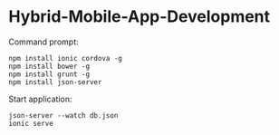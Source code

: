 # Hybrid-Mobile-App-Development 

Command prompt: 

  `npm install ionic cordova -g` <br>
  `npm install bower -g` <br>
  `npm install grunt -g` <br>
  `npm install json-server`

Start application:

  `json-server --watch db.json` <br>
  `ionic serve`
  

